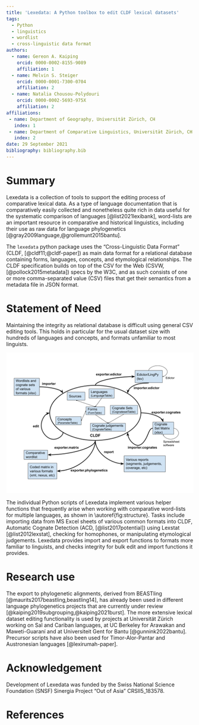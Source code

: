 ```yaml
---
title: 'Lexedata: A Python toolbox to edit CLDF lexical datasets'
tags:
  - Python
  - linguistics
  - wordlist
  - cross-linguistic data format
authors:
  - name: Gereon A. Kaiping
    orcid: 0000-0002-8155-9089
    affiliation: 1
  - name: Melvin S. Steiger
    orcid: 0000-0001-7300-0704
    affiliation: 2
  - name: Natalia Chousou-Polydouri
    orcid: 0000-0002-5693-975X
    affiliation: 2
affiliations:
 - name: Department of Geography, Universität Zürich, CH
   index: 1
 - name: Department of Comparative Linguistics, Universität Zürich, CH
   index: 2
date: 29 September 2021
bibliography: bibliography.bib
---
```

# Summary
Lexedata is a collection of tools to support the editing process of comparative
lexical data. As a type of language documentation that is comparatively easily
collected and nonetheless quite rich in data useful for the systematic
comparison of languages [@list2021lexibank], word-lists are an important resource in
comparative and historical linguistics, including their use as raw data for
language phylogenetics [@gray2009language,@grollemunt2015bantu].

The `lexedata` python package uses the “Cross-Linguistic Data Format” (CLDF,
[@cldf11;@cldf-paper]) as main data format for a relational database containing
forms, languages, concepts, and etymological relationships. The CLDF
specification builds on top of the CSV for the Web (CSVW,
[@pollock2015metadata]) specs by the W3C, and as such consists of one or more
comma-separated value (CSV) files that get their semantics from a metadata file
in JSON format.

# Statement of Need
Maintaining the integrity as relational database is difficult using general CSV
editing tools. This holds in particular for the usual dataset size with
hundreds of languages and concepts, and formats unfamiliar to most linguists.

![Overview over the functionality in Lexedata.\label{fig:structure}](structure.svg)

The individual Python scripts of Lexedata implement various helper functions
that frequently arise when working with comparative word-lists for multiple
languages, as shown in \autoref{fig:structure}. Tasks include importing data
from MS Excel sheets of various common formats into CLDF, Automatic Cognate
Detection (ACD, [@list2017potential]) using Lexstat [@list2012lexstat], checking
for homophones, or manipulating etymological judgements. Lexedata provides
import and export functions to formats more familiar to linguists, and checks
integrity for bulk edit and import functions it provides.

# Research use
The export to phylogenetic alignments, derived from BEASTling
[@maurits2017beastling,beastling14], has already been used in different language
phylogenetics projects that are currently under review
[@kaiping2019subgrouping,@kaiping2021burst]. The
more extensive lexical dataset editing functionality is used by projects at
Universität Zürich working on Sal and Cariban languages, at UC Berkeley for
Arawakan and Maweti-Guaraní and at Universiteit Gent for Bantu [@gunnink2022bantu].
Precursor scripts have also
been used for Timor-Alor-Pantar and Austronesian languages [@lexirumah-paper].

# Acknowledgement
Development of Lexedata was funded by the Swiss National Science Foundation
(SNSF) Sinergia Project “Out of Asia” CRSII5_183578.

# References
